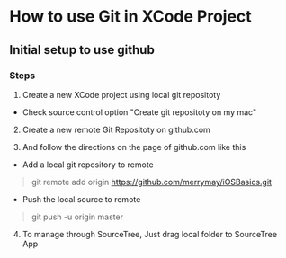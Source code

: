 #  How to use Git in XCode Project

## Initial setup to use github 
### Steps 
1. Create a new XCode project using local git repositoty 
-  Check source control option "Create git repositoty on my mac"

2. Create a new remote Git Repositoty on github.com 

3. And follow the directions on the page of github.com like this
- Add a local git repository to remote 
> git remote add origin https://github.com/merrymay/iOSBasics.git

- Push the local source to remote  
> git push -u origin master 

4. To manage through SourceTree, Just drag local folder to SourceTree App 


